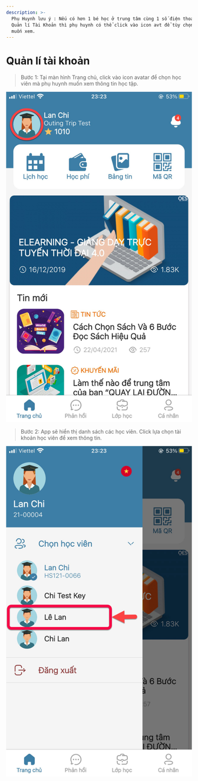 ```yaml
---
description: >-
  Phụ Huynh lưu ý : Nếu có hơn 1 bé học ở trung tâm cùng 1 số điện thoại thì mục
  Quản lí Tài Khoản thì phụ huynh có thể click vào icon avt để tùy chọn học viên
  muốn xem.
---
```


# Quản lí tài khoản

> Bước 1: Tại màn hình Trang chủ, click vào icon avatar để chọn học viên mà phụ huynh muốn xem thông tin học tập.

![](../.gitbook/assets/5%20%281%29.jpg)

> Bước 2: App sẽ hiển thị danh sách các học viên. Click lựa chọn tài khoản học viên để xem thông tin.

![](../.gitbook/assets/66.jpg)

